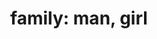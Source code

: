 ---
layout: people&body
title: "family: man, girl"
emoji: family_man_girl
permalink: 👨‍👧.html
image: assets/img/3moji/family_man_girl.png
---